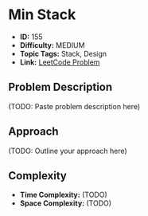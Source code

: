# Min Stack

- **ID:** 155
- **Difficulty:** MEDIUM
- **Topic Tags:** Stack, Design
- **Link:** [LeetCode Problem](https://leetcode.com/problems/min-stack/description/)

## Problem Description

(TODO: Paste problem description here)

## Approach

(TODO: Outline your approach here)

## Complexity

- **Time Complexity:** (TODO)
- **Space Complexity:** (TODO)
